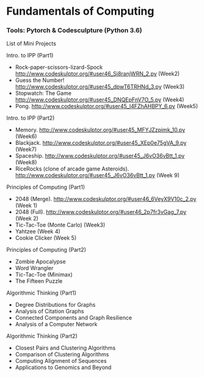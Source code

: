 # Fundamentals of Computing
### Tools: Pytorch & Codesculpture (Python 3.6)

List of Mini Projects

Intro. to IPP (Part1)
*   Rock-paper-scissors-lizard-Spock 
http://www.codeskulptor.org/#user46_Sj8ranjWRN_2.py (Week2)
*   Guess the Number! 
http://www.codeskulptor.org/#user45_dpwT6TRHNd_3.py (Week3)
*   Stopwatch: The Game 
http://www.codeskulptor.org/#user45_DNQEpFnV7O_5.py (Week4)
*   Pong. http://www.codeskulptor.org/#user45_l4FZhAHBPY_6.py (Week5)

Intro. to IPP (Part2)
*   Memory. http://www.codeskulptor.org/#user45_MFYJZzpimk_10.py (Week6)
*   Blackjack. http://www.codeskulptor.org/#user45_XEp0e75gVA_9.py (Week7)
*   Spaceship. http://www.codeskulptor.org/#user45_J6vO36vBtt_1.py (Week8)
*   RiceRocks (clone of arcade game Asteroids). http://www.codeskulptor.org/#user45_J6vO36vBtt_1.py (Week 9)

Principles of Computing (Part1)
*   2048 (Merge). http://www.codeskulptor.org/#user46_6VeyX9V10c_2.py (Week 1)
*   2048 (Full). http://www.codeskulptor.org/#user46_2p7fr3vGag_7.py (Week 2)
*   Tic-Tac-Toe (Monte Carlo) (Week3)
*   Yahtzee (Week 4)
*   Cookie Clicker (Week 5)

Principles of Computing (Part2)
*   Zombie Apocalypse
*   Word Wrangler
*   Tic-Tac-Toe (Minimax)
*   The Fifteen Puzzle

Algorithmic Thinking (Part1)
*   Degree Distributions for Graphs
*   Analysis of Citation Graphs
*   Connected Components and Graph Resilience
*   Analysis of a Computer Network

Algorithmic Thinking (Part2)
*   Closest Pairs and Clustering Algorithms
*   Comparison of Clustering Algorithms
*   Computing Alignment of Sequences
*   Applications to Genomics and Beyond
